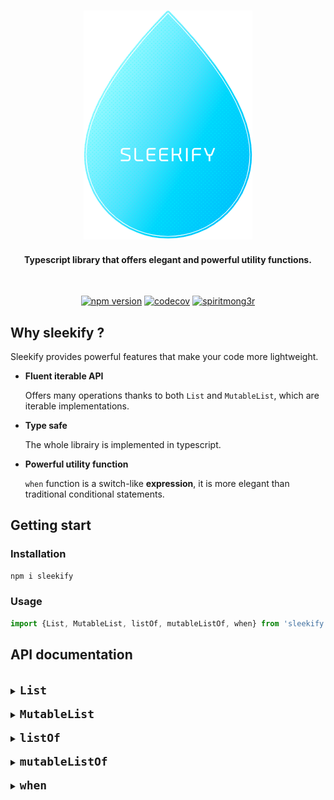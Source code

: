<h3 align=center>
    <img src="logo_sleekify.png" alt="Sublime's custom image"/>
</h3>
<h4 align=center>
    <div>Typescript library that offers elegant and powerful utility functions.</div>
</h4>

<br />

<div align="center">

[![npm version](https://img.shields.io/badge/npm-v1.0.1-blue?style=flat-square)](https://www.npmjs.com/package/sleekify)
[![codecov](https://codecov.io/gh/spiritmong3r/sleekify/branch/main/graph/badge.svg?token=HLBF8VHIGS)](https://codecov.io/gh/spiritmong3r/sleekify)
[![spiritmong3r](https://circleci.com/gh/spiritmong3r/sleekify.svg?style=shield)](https://app.circleci.com/pipelines/github/spiritmong3r/sleekify)

</div>

## Why sleekify ?

Sleekify provides powerful features that make your code more lightweight.

- **Fluent iterable API**

  Offers many operations thanks to both `List` and `MutableList`, which are iterable implementations.

- **Type safe**

  The whole librairy is implemented in typescript.

- **Powerful utility function**

  `when` function is a switch-like **expression**, it is more elegant than traditional conditional statements.

## Getting start

### Installation

```sh
npm i sleekify
```

### Usage

```ts
import {List, MutableList, listOf, mutableListOf, when} from 'sleekify';
```

## API documentation

<br/>
<details>
<summary><code><font size="4"><b>List</b></font></code></summary>
<br/>

`List` is an array wrapper that offers many operations. It is an immutable iterable.

⇨ <code>all</code>

> Check if every element matches the predicate, if that's the case then returns `true`, else `false`.

**example :**

```ts
const values = new List([1, 2, 3, 4, 5]);
values.all((value) => !isNaN(value)); // returns true
values.all((value) => isNaN(value)); // returns false
```

⇨ <code>any</code>

> Check if there's at least one element matching the predicate, if that's the case then returns `true`, else `false`.
>
> Alias for `some` function.

**example :**

```ts
const values = new List([1, 2, 3, 4, 5]);
values.any((value) => value === 3); // returns true
values.any((value) => value === 0); // returns false
```

⇨ <code>contains</code>

> Check if there's at least one element matching the given entry, if that's the case then returns `true`, else `false`.

**example :**

```ts
const bob: Person = {name: 'Bob', age: 18};
const jo: Person = {name: 'Jo', age: 22};

const values = new List([bob, jo]);
values.contains({name: 'Jo', age: 22}); // returns true
values.contains({name: 'Jo', age: 23}); // returns false
```

⇨ <code>containsAll</code>

> Check if the given entries are presents in the list, if that's the case then returns `true`, else `false`.

**example :**

```ts
const bob: Person = {name: 'Bob', age: 18};
const jo: Person = {name: 'Jo', age: 22};

const values = new List([bob, jo]);
values.containsAll([
    {name: 'Bob', age: 18},
    {name: 'Jo', age: 22},
]); // returns true
values.containsAll({name: 'Bob', age: 18}, {name: 'Jo', age: 23}); // returns false
```

⇨ <code>count</code>

> Returns the number of elements matching the given predicate. If no predicate then behaves just like `length`

**example :**

```ts
const bob: Person = {name: 'Bob', age: 18};
const jo: Person = {name: 'Jo', age: 22};

const values = new List([bob, jo]);
values.count(); // returns 2
values.count((value) => value.age === 18); // returns 1
```

⇨ <code>distinct</code>

> Returns a new `List` without any duplicates. If a predicate is given then only duplicates among the matching elements will be removed

**example :**

```ts
const bob: Person = {name: 'Bob', age: 18};
const jo: Person = {name: 'Jo', age: 22};
const jo2: Person = {name: 'Jo', age: 22};
const jo3: Person = {name: 'Jo', age: 23};

const values = new List([bob, jo, jo2, jo3]);
values.distinct(); // returns List([bob, jo, jo3])
values.distinct((value) => value.name === 'Jo'); // returns List([bob, jo])
```

⇨ <code>drop</code>

> Returns a new `List` without the n first elements

**example :**

```ts
const bob: Person = {name: 'Bob', age: 18};
const jo: Person = {name: 'Jo', age: 22};

const values = new List([bob, jo]);
values.drop(1); // returns List([jo])
```

⇨ <code>dropLast</code>

> Returns a new `List` without the n last elements

**example :**

```ts
const bob: Person = {name: 'Bob', age: 18};
const jo: Person = {name: 'Jo', age: 22};

const values = new List([bob, jo]);
values.dropLast(1); // returns List([bob])
```

⇨ <code>filter</code>

> Returns a new `List` with only the elements matching the predicate

**example :**

```ts
const bob: Person = {name: 'Bob', age: 18};
const jo: Person = {name: 'Jo', age: 22};

const values = new List([bob, jo]);
values.filter((value) => value.age === 18); // returns List([bob])
```

⇨ <code>find</code>

> Returns the first element matching the predicate

**example :**

```ts
const bob: Person = {name: 'Bob', age: 18};
const jo: Person = {name: 'Jo', age: 22};
const jo1: Person = {name: 'Jo', age: 23};

const values = new List([bob, jo, jo1]);
values.first((value) => value.name === 'jo'); // returns jo
values.first((value) => value.name === 'jane'); // returns undefined
```

⇨ <code>first</code>

> Returns the first element matching the predicate, throw an error if there's not matching

**example :**

```ts
const bob: Person = {name: 'Bob', age: 18};
const jo: Person = {name: 'Jo', age: 22};
const jo1: Person = {name: 'Jo', age: 23};

const values = new List([bob, jo, jo1]);
values.first((value) => value.name === 'jo'); // returns jo
values.first((value) => value.name === 'jane'); // throw an error 'No value matches the predicate'
```

⇨ <code>firstOrNull</code>

> Returns the first element matching the predicate, alias for `find` function

**example :**

```ts
const bob: Person = {name: 'Bob', age: 18};
const jo: Person = {name: 'Jo', age: 22};
const jo1: Person = {name: 'Jo', age: 23};

const values = new List([bob, jo, jo1]);
values.first((value) => value.name === 'jo'); // returns jo
values.first((value) => value.name === 'jane'); // returns undefined
```

⇨ <code>flatMap</code>

> Returns a new `List`, apply the given selector and then flatten (1 level deep) the results

**example :**

```ts
const bob: Person = {name: 'Bob', age: 18};
const jo: Person = {name: 'Jo', age: 22};

const values = new List([[bob], jo]);
values.flatMap((value) => value.name); // returns List(['bob', 'jo'])
```

⇨ <code>flatten</code>

> Returns a new `List` flattened 1 level deep by default, if a depth is specified then apply it

**example :**

```ts
const bob: Person = {name: 'Bob', age: 18};
const jo: Person = {name: 'Jo', age: 22};
const jane: Person = {name: 'Jo', age: 22};

const values = new List([[bob], jo, [[jane]]]);
values.flatten(); // returns List([bob, jo, [jane]])
values.flatten(2); // returns List([bob, jo, jane])
```

⇨ <code>forEach</code>

> void function that applies a given selector on every elements of the List

**example :**

```ts
const bob: Person = {name: 'Bob', age: 18};
const jo: Person = {name: 'Jo', age: 22};

const values = new List([bob, jo]);
values.forEach((value) => (value.age = 18)); // returns nothing but every Person of the List are now 18
```

⇨ <code>get</code>

> Returns the element at the given index or `undefined` if the index doesn't exists

**example :**

```ts
const bob: Person = {name: 'Bob', age: 18};
const jo: Person = {name: 'Jo', age: 22};

const values = new List([bob, jo]);
values.get(0); // returns bob
values.get(2); // returns undefined
```

⇨ <code>groupBy</code>

> Returns a Map object where the key is provided by the given selector and value is an array of all the elements matching this key

**example :**

```ts
const bob: Person = {name: 'Bob', age: 18};
const jo: Person = {name: 'Jo', age: 22};
const jane: Person = {name: 'Jane', age: 22};

const values = new List([bob, jo, jane]);
values.groupBy((value) => value.age);
// returns a map like so:
// Map([
//    [18, [{name: 'Bob', age: 18}]],
//    [22, [{name: 'Jo', age: 22}, {name: 'Jane', age: 22}]]
// ])
```

⇨ <code>isEmpty</code>

> Check if the List is empty or not

**example :**

```ts
const bob: Person = {name: 'Bob', age: 18};
const jo: Person = {name: 'Jo', age: 22};

new List([bob, jo]).isEmpty(); // returns false
new List().isEmpty(); // returns true
```

⇨ <code>join</code>

> Returns a string resulting from converting each element of the List to a string and then concatenating them together

**example :**

```ts
const bob: Person = {name: 'Bob', age: 18};
const jo: Person = {name: 'Jo', age: 22};

const values = new List([bob, jo]);
values.join({separator: ' / '}, (value) => value.name); // returns 'bob / jo'
```

⇨ <code>last</code>

> Returns the last element matching the predicate, throw an error if there's not matching

**example :**

```ts
const bob: Person = {name: 'Bob', age: 18};
const jo: Person = {name: 'Jo', age: 22};
const jo1: Person = {name: 'Jo', age: 23};

const values = new List([bob, jo, jo1]);
values.last((value) => value.name === 'jo'); // returns jo1
values.last((value) => value.name === 'jane'); // throw an error 'No value matches the predicate'
```

⇨ <code>lastOrNull</code>

> Returns the last element matching the predicate, or `undefined` if no matching

**example :**

```ts
const bob: Person = {name: 'Bob', age: 18};
const jo: Person = {name: 'Jo', age: 22};
const jo1: Person = {name: 'Jo', age: 23};

const values = new List([bob, jo, jo1]);
values.last((value) => value.name === 'jo'); // returns jo1
values.last((value) => value.name === 'jane'); // returns undefined
```

⇨ <code>map</code>

> Returns a new `List` where a given selector is applied on every elements

**example :**

```ts
const bob: Person = {name: 'Bob', age: 18};
const jo: Person = {name: 'Jo', age: 22};

const values = new List([bob, jo]);
values.map((value) => {
    value.age = 18;
    return value;
}); // returns a new List similar to values but where every Person is now 18
```

⇨ <code>max</code>

> Returns the max value or object according to the given selector.
>
> If no selector, then just returns the max among all values. The array must consist of numbers only, otherwise an error is thrown.

**examples :**

```ts
const values = new List([1, 2, 3, 4, 5]);
values.max(); // returns 5
```

```ts
const bob: Person = {name: 'Bob', age: 18};
const jo: Person = {name: 'Jo', age: 22};

const values = new List([bob, jo]);
values.max((value) => value.age); // returns jo
values.max(); // throw an Error 'Type of array is not number'
```

⇨ <code>min</code>

> Returns the min value or object according to the given selector.
>
> If no selector, then just returns the min among all values. The array must consist of numbers only, otherwise an error is thrown.

**examples :**

```ts
const values = new List([1, 2, 3, 4, 5]);
values.min(); // returns 1
```

```ts
const bob: Person = {name: 'Bob', age: 18};
const jo: Person = {name: 'Jo', age: 22};

const values = new List([bob, jo]);
values.min((value) => value.age); // returns bob
values.min(); // throw an Error 'Type of array is not number'
```

⇨ <code>none</code>

> Check if there's no element matching the predicate, if that's the case then returns `true`, else `false`

**example :**

```ts
const values = new List([1, 2, 3, 4, 5]);
values.none((value) => value === 3); // returns false
values.none((value) => value === 0); // returns true
```

⇨ <code>onEach</code>

> Returns a new `List` where a given selector is applied on every elements, the selector silently returns `this`.

**example :**

```ts
const bob: Person = {name: 'Bob', age: 18};
const jo: Person = {name: 'Jo', age: 22};

const values = new List([bob, jo]);
values.onEach((value) => (value.age = 18)); // returns a new List similar to values but where every Person is now 18
```

⇨ <code>reduce</code>

> Returns a value obtained after an operation (accumulator) is applied on every element of the List.

**example :**

```ts
const bob: Person = {name: 'Bob', age: 18};
const jo: Person = {name: 'Jo', age: 22};

const values = new List([bob, jo]);
values.reduce((acc, value) => acc + value.age, 0); // returns 40
```

⇨ <code>reverse</code>

> Returns a new `List` where all elements are reversed: first element become last, last become first and so on.

**example :**

```ts
const bob: Person = {name: 'Bob', age: 18};
const jo: Person = {name: 'Jo', age: 22};

const values = new List([bob, jo]);
values.reverse(); // returns List([jo, bob])
```

⇨ <code>size</code>

> Returns the number of elements in the List.

**example :**

```ts
const bob: Person = {name: 'Bob', age: 18};
const jo: Person = {name: 'Jo', age: 22};

const values = new List([bob, jo]);
values.size(); // returns 2
```

⇨ <code>some</code>

> Check if there's at least one element matching the predicate, if that's the case then returns `true`, else `false`.

**example :**

```ts
const values = new List([1, 2, 3, 4, 5]);
values.some((value) => value === 3); // returns true
values.some((value) => value === 0); // returns false
```

⇨ <code>sort</code>

> Returns a new `List` where elements are sorted according to the selector if given.

**example :**

```ts
const bob: Person = {name: 'Bob', age: 18};
const jo: Person = {name: 'Jo', age: 22};

const values = new List([jo, bob]);
values.sort((value) => value.age); // returns List([bob, jo])
```

⇨ <code>sum</code>

> Calculate the sum of the array according to the selector if given.
>
> If no selector is given, the `List` must be composed of numbers otherwise an error will be thrown.

**example :**

```ts
const bob: Person = {name: 'Bob', age: 18};
const jo: Person = {name: 'Jo', age: 22};

const values = new List([bob, jo]);
values.sum((value) => value.age); // returns 40
values.sum(); // throw an error 'Type of array is not number'
```

⇨ <code>take</code>

> Returns a new `List` with only the n first elements.

**example :**

```ts
const bob: Person = {name: 'Bob', age: 18};
const jo: Person = {name: 'Jo', age: 22};

const values = new List([bob, jo]);
values.take(1); // returns List([bob])
```

⇨ <code>takeLast</code>

> Returns a new `List` with only the n last elements.

**example :**

```ts
const bob: Person = {name: 'Bob', age: 18};
const jo: Person = {name: 'Jo', age: 22};

const values = new List([bob, jo]);
values.takeLast(1); // returns List([jo])
```

⇨ <code>toArray</code>

> Returns an array out of the `List`.

**example :**

```ts
const bob: Person = {name: 'Bob', age: 18};
const jo: Person = {name: 'Jo', age: 22};

const values = new List([bob, jo]);
values.toArray(); // returns [bob, jo]
```

</details>

<br/>
<details>
<summary><code><font size="4"><b>MutableList</b></font></code></summary>
<br/>

`MutableList` is an array wrapper that offers many operations. It is a mutable iterable.

⇨ <code>add</code>

> Add a new element to the current `MutableList` and returns `this`.
>
> Mutable operation.

**example :**

```ts
const values = new MutableList([1, 2, 3, 4, 5]);
values.add(6); // returns MutableList([1, 2, 3, 4, 5, 6])
```

⇨ <code>all</code>

> Check if every element matches the predicate, if that's the case then returns `true`, else `false`.

**example :**

```ts
const values = new MutableList([1, 2, 3, 4, 5]);
values.all((value) => !isNaN(value)); // returns true
values.all((value) => isNaN(value)); // returns false
```

⇨ <code>any</code>

> Check if there's at least one element matching the predicate, if that's the case then returns `true`, else `false`.
>
> Alias for `some` function.

**example :**

```ts
const values = new MutableList([1, 2, 3, 4, 5]);
values.any((value) => value === 3); // returns true
values.any((value) => value === 0); // returns false
```

⇨ <code>contains</code>

> Check if there's at least one element matching the given entry, if that's the case then returns `true`, else `false`.

**example :**

```ts
const bob: Person = {name: 'Bob', age: 18};
const jo: Person = {name: 'Jo', age: 22};

const values = new MutableList([bob, jo]);
values.contains({name: 'Jo', age: 22}); // returns true
values.contains({name: 'Jo', age: 23}); // returns false
```

⇨ <code>containsAll</code>

> Check if the given entries are presents in the list, if that's the case then returns `true`, else `false`.

**example :**

```ts
const bob: Person = {name: 'Bob', age: 18};
const jo: Person = {name: 'Jo', age: 22};

const values = new MutableList([bob, jo]);
values.containsAll([
    {name: 'Bob', age: 18},
    {name: 'Jo', age: 22},
]); // returns true
values.containsAll({name: 'Bob', age: 18}, {name: 'Jo', age: 23}); // returns false
```

⇨ <code>count</code>

> Returns the number of elements matching the given predicate. If no predicate then behaves just like `length`

**example :**

```ts
const bob: Person = {name: 'Bob', age: 18};
const jo: Person = {name: 'Jo', age: 22};

const values = new MutableList([bob, jo]);
values.count(); // returns 2
values.count((value) => value.age === 18); // returns 1
```

⇨ <code>distinct</code>

> Returns a new `MutableList` without any duplicates. If a predicate is given then only duplicates among the matching elements will be removed

**example :**

```ts
const bob: Person = {name: 'Bob', age: 18};
const jo: Person = {name: 'Jo', age: 22};
const jo2: Person = {name: 'Jo', age: 22};
const jo3: Person = {name: 'Jo', age: 23};

const values = new MutableList([bob, jo, jo2, jo3]);
values.distinct(); // returns MutableList([bob, jo, jo3])
values.distinct((value) => value.name === 'Jo'); // returns MutableList([bob, jo])
```

⇨ <code>drop</code>

> Returns a new `MutableList` without the n first elements

**example :**

```ts
const bob: Person = {name: 'Bob', age: 18};
const jo: Person = {name: 'Jo', age: 22};

const values = new MutableList([bob, jo]);
values.drop(1); // returns MutableList([jo])
```

⇨ <code>dropLast</code>

> Returns a new `MutableList` without the n last elements

**example :**

```ts
const bob: Person = {name: 'Bob', age: 18};
const jo: Person = {name: 'Jo', age: 22};

const values = new MutableList([bob, jo]);
values.dropLast(1); // returns MutableList([bob])
```

⇨ <code>filter</code>

> Returns a new `MutableList` with only the elements matching the predicate

**example :**

```ts
const bob: Person = {name: 'Bob', age: 18};
const jo: Person = {name: 'Jo', age: 22};

const values = new MutableList([bob, jo]);
values.filter((value) => value.age === 18); // returns MutableList([bob])
```

⇨ <code>find</code>

> Returns the first element matching the predicate

**example :**

```ts
const bob: Person = {name: 'Bob', age: 18};
const jo: Person = {name: 'Jo', age: 22};
const jo1: Person = {name: 'Jo', age: 23};

const values = new MutableList([bob, jo, jo1]);
values.first((value) => value.name === 'jo'); // returns jo
values.first((value) => value.name === 'jane'); // returns undefined
```

⇨ <code>first</code>

> Returns the first element matching the predicate, throw an error if there's not matching

**example :**

```ts
const bob: Person = {name: 'Bob', age: 18};
const jo: Person = {name: 'Jo', age: 22};
const jo1: Person = {name: 'Jo', age: 23};

const values = new MutableList([bob, jo, jo1]);
values.first((value) => value.name === 'jo'); // returns jo
values.first((value) => value.name === 'jane'); // throw an error 'No value matches the predicate'
```

⇨ <code>firstOrNull</code>

> Returns the first element matching the predicate, alias for `find` function

**example :**

```ts
const bob: Person = {name: 'Bob', age: 18};
const jo: Person = {name: 'Jo', age: 22};
const jo1: Person = {name: 'Jo', age: 23};

const values = new MutableList([bob, jo, jo1]);
values.first((value) => value.name === 'jo'); // returns jo
values.first((value) => value.name === 'jane'); // returns undefined
```

⇨ <code>flatMap</code>

> Returns a new `MutableList`, apply the given selector and then flatten (1 level deep) the results

**example :**

```ts
const bob: Person = {name: 'Bob', age: 18};
const jo: Person = {name: 'Jo', age: 22};

const values = new MutableList([[bob], jo]);
values.flatMap((value) => value.name); // returns MutableList(['bob', 'jo'])
```

⇨ <code>flatten</code>

> Returns a new `MutableList` flattened 1 level deep by default, if a depth is specified then apply it

**example :**

```ts
const bob: Person = {name: 'Bob', age: 18};
const jo: Person = {name: 'Jo', age: 22};
const jane: Person = {name: 'Jo', age: 22};

const values = new MutableList([[bob], jo, [[jane]]]);
values.flatten(); // returns MutableList([bob, jo, [jane]])
values.flatten(2); // returns MutableList([bob, jo, jane])
```

⇨ <code>forEach</code>

> void function that applies a given selector on every elements of the MutableList

**example :**

```ts
const bob: Person = {name: 'Bob', age: 18};
const jo: Person = {name: 'Jo', age: 22};

const values = new MutableList([bob, jo]);
values.forEach((value) => (value.age = 18)); // returns nothing but every Person of the MutableList are now 18
```

⇨ <code>get</code>

> Returns the element at the given index or `undefined` if the index doesn't exists

**example :**

```ts
const bob: Person = {name: 'Bob', age: 18};
const jo: Person = {name: 'Jo', age: 22};

const values = new MutableList([bob, jo]);
values.get(0); // returns bob
values.get(2); // returns undefined
```

⇨ <code>groupBy</code>

> Returns a Map object where the key is provided by the given selector and value is an array of all the elements matching this key

**example :**

```ts
const bob: Person = {name: 'Bob', age: 18};
const jo: Person = {name: 'Jo', age: 22};
const jane: Person = {name: 'Jane', age: 22};

const values = new MutableList([bob, jo, jane]);
values.groupBy((value) => value.age);
// returns a map like so:
// Map([
//    [18, [{name: 'Bob', age: 18}]],
//    [22, [{name: 'Jo', age: 22}, {name: 'Jane', age: 22}]]
// ])
```

⇨ <code>isEmpty</code>

> Check if the MutableList is empty or not

**example :**

```ts
const bob: Person = {name: 'Bob', age: 18};
const jo: Person = {name: 'Jo', age: 22};

new MutableList([bob, jo]).isEmpty(); // returns false
new MutableList().isEmpty(); // returns true
```

⇨ <code>join</code>

> Returns a string resulting from converting each element of the MutableList to a string and then concatenating them together

**example :**

```ts
const bob: Person = {name: 'Bob', age: 18};
const jo: Person = {name: 'Jo', age: 22};

const values = new MutableList([bob, jo]);
values.join({separator: ' / '}, (value) => value.name); // returns 'bob / jo'
```

⇨ <code>last</code>

> Returns the last element matching the predicate, throw an error if there's not matching

**example :**

```ts
const bob: Person = {name: 'Bob', age: 18};
const jo: Person = {name: 'Jo', age: 22};
const jo1: Person = {name: 'Jo', age: 23};

const values = new MutableList([bob, jo, jo1]);
values.last((value) => value.name === 'jo'); // returns jo1
values.last((value) => value.name === 'jane'); // throw an error 'No value matches the predicate'
```

⇨ <code>lastOrNull</code>

> Returns the last element matching the predicate, or `undefined` if no matching

**example :**

```ts
const bob: Person = {name: 'Bob', age: 18};
const jo: Person = {name: 'Jo', age: 22};
const jo1: Person = {name: 'Jo', age: 23};

const values = new MutableList([bob, jo, jo1]);
values.last((value) => value.name === 'jo'); // returns jo1
values.last((value) => value.name === 'jane'); // returns undefined
```

⇨ <code>map</code>

> Returns a new `MutableList` where a given selector is applied on every elements

**example :**

```ts
const bob: Person = {name: 'Bob', age: 18};
const jo: Person = {name: 'Jo', age: 22};

const values = new MutableList([bob, jo]);
values.map((value) => {
    value.age = 18;
    return value;
}); // returns a new List similar to values but where every Person is now 18
```

⇨ <code>max</code>

> Returns the max value or object according to the given selector.
>
> If no selector, then just returns the max among all values. The array must consist of numbers only, otherwise an error is thrown.

**examples :**

```ts
const values = new MutableList([1, 2, 3, 4, 5]);
values.max(); // returns 5
```

```ts
const bob: Person = {name: 'Bob', age: 18};
const jo: Person = {name: 'Jo', age: 22};

const values = new MutableList([bob, jo]);
values.max((value) => value.age); // returns jo
values.max(); // throw an Error 'Type of array is not number'
```

⇨ <code>min</code>

> Returns the min value or object according to the given selector.
>
> If no selector, then just returns the min among all values. The array must consist of numbers only, otherwise an error is thrown.

**examples :**

```ts
const values = new MutableList([1, 2, 3, 4, 5]);
values.min(); // returns 1
```

```ts
const bob: Person = {name: 'Bob', age: 18};
const jo: Person = {name: 'Jo', age: 22};

const values = new MutableList([bob, jo]);
values.min((value) => value.age); // returns bob
values.min(); // throw an Error 'Type of array is not number'
```

⇨ <code>none</code>

> Check if there's no element matching the predicate, if that's the case then returns `true`, else `false`

**example :**

```ts
const values = new MutableList([1, 2, 3, 4, 5]);
values.none((value) => value === 3); // returns false
values.none((value) => value === 0); // returns true
```

⇨ <code>onEach</code>

> Returns a new `MutableList` where a given selector is applied on every elements, the selector silently returns `this`.

**example :**

```ts
const bob: Person = {name: 'Bob', age: 18};
const jo: Person = {name: 'Jo', age: 22};

const values = new MutableList([bob, jo]);
values.onEach((value) => (value.age = 18)); // returns a new MutableList similar to values but where every Person is now 18
```

⇨ <code>reduce</code>

> Returns a value obtained after an operation (accumulator) is applied on every element of the MutableList.

**example :**

```ts
const bob: Person = {name: 'Bob', age: 18};
const jo: Person = {name: 'Jo', age: 22};

const values = new MutableList([bob, jo]);
values.reduce((acc, value) => acc + value.age, 0); // returns 40
```

⇨ <code>remove</code>

> Remove the element at the given index from the current `MutableList` and returns `this`.
>
> Mutable operation.

**example :**

```ts
const values = new MutableList([1, 2, 3, 4, 5, 6]);
values.remove(5); // returns MutableList([1, 2, 3, 4, 5])
```

⇨ <code>removeAll</code>

> If the parameter is a predicate, remove all elements from the array matching this predicate.
>
> Otherwise remove all occurences of the given element from the array.
>
> Mutable operation.

**example :**

```ts
const bob: Person = {name: 'Bob', age: 18};
const jo: Person = {name: 'Jo', age: 22};
const jane: Person = {name: 'Jane', age: 22};

const values = new MutableList([bob, jo, jane]);
values.removeAll((value) => value.age === 22); // returns MutableList([bob])
values.removeAll(bob); // returns MutableList([jo, jane])
```

⇨ <code>removeAt</code>

> Remove the element at the given index from the current `MutableList` and returns `this`.
>
> Mutable operation.

**example :**

```ts
const values = new MutableList([1, 2, 3, 4, 5, 6]);
values.removeAt(5); // returns MutableList([1, 2, 3, 4, 5])
```

⇨ <code>removeFirst</code>

> Remove the first element the current `MutableList` and returns `this`.
>
> Mutable operation.

**example :**

```ts
const values = new MutableList([1, 2, 3, 4, 5, 6]);
values.removeFirst(); // returns MutableList([2, 3, 4, 5, 6])
```

⇨ <code>removeLast</code>

> Remove the last element the current `MutableList` and returns `this`.
>
> Mutable operation.

**example :**

```ts
const values = new MutableList([1, 2, 3, 4, 5, 6]);
values.removeLast(); // returns MutableList([1, 2, 3, 4, 5])
```

⇨ <code>reverse</code>

> Returns a new `MutableList` where all elements are reversed: first element become last, last become first and so on.

**example :**

```ts
const bob: Person = {name: 'Bob', age: 18};
const jo: Person = {name: 'Jo', age: 22};

const values = new MutableList([bob, jo]);
values.reverse(); // returns MutableList([jo, bob])
```

⇨ <code>size</code>

> Returns the number of elements in the MutableList.

**example :**

```ts
const bob: Person = {name: 'Bob', age: 18};
const jo: Person = {name: 'Jo', age: 22};

const values = new MutableList([bob, jo]);
values.size(); // returns 2
```

⇨ <code>some</code>

> Check if there's at least one element matching the predicate, if that's the case then returns `true`, else `false`.

**example :**

```ts
const values = new MutableList([1, 2, 3, 4, 5]);
values.some((value) => value === 3); // returns true
values.some((value) => value === 0); // returns false
```

⇨ <code>sort</code>

> Returns a new `MutableList` where elements are sorted according to the selector if given.

**example :**

```ts
const bob: Person = {name: 'Bob', age: 18};
const jo: Person = {name: 'Jo', age: 22};

const values = new MutableList([jo, bob]);
values.sort((value) => value.age); // returns MutableList([bob, jo])
```

⇨ <code>sum</code>

> Calculate the sum of the array according to the selector if given.
>
> If no selector is given, the `MutableList` must be composed of numbers otherwise an error will be thrown.

**example :**

```ts
const bob: Person = {name: 'Bob', age: 18};
const jo: Person = {name: 'Jo', age: 22};

const values = new MutableList([bob, jo]);
values.sum((value) => value.age); // returns 40
values.sum(); // throw an error 'Type of array is not number'
```

⇨ <code>take</code>

> Returns a new `MutableList` with only the n first elements.

**example :**

```ts
const bob: Person = {name: 'Bob', age: 18};
const jo: Person = {name: 'Jo', age: 22};

const values = new MutableList([bob, jo]);
values.take(1); // returns MutableList([bob])
```

⇨ <code>takeLast</code>

> Returns a new `MutableList` with only the n last elements.

**example :**

```ts
const bob: Person = {name: 'Bob', age: 18};
const jo: Person = {name: 'Jo', age: 22};

const values = new MutableList([bob, jo]);
values.takeLast(1); // returns MutableList([jo])
```

⇨ <code>toArray</code>

> Returns an array out of the `MutableList`.

**example :**

```ts
const bob: Person = {name: 'Bob', age: 18};
const jo: Person = {name: 'Jo', age: 22};

const values = new MutableList([bob, jo]);
values.toArray(); // returns [bob, jo]
```

</details>

<br/>
<details>
<summary><code><font size="4"><b>listOf</b></font></code></summary>
<br/>
<p><code>listOf</code> is a utility fonction to instantiate a <code>List</code>.</p>

<b>examples</b>

```ts
const values = listOf(1, 2, 3, 4, 5);
```

</details>

<br/>
<details>
<summary><code><font size="4"><b>mutableListOf</b></font></code></summary>
<br/>
<p><code>mutableListOf</code> is a utility fonction to instantiate a <code>MutableList</code>.</p>

<b>examples</b>

```ts
const values = mutableListOf(1, 2, 3, 4, 5);
```

</details>

<br/>
<details>
<summary><code><font size="4"><b>when</b></font></code></summary>
<br/>
<code>when</code> is similar to the <code>switch</code> statement, it defines a conditional expression with multiples branches. Every branch condition is checked sequentially until a matching is met.

It can also be used without argument. In this case it is similar to the <code>if/else</code> statement.

<code>when</code> is a function, which means it's an expression unlike <code>switch</code> or <code>if/else</code>, which means that `when` returns a value that you can directly attribuate to a variable for example.

**examples**

<table>
<th><code>with argument</code></th>
<th><code>without argument</code></th>
<tr>
<td>

```ts
const colorName = getRandomColor();

const color = when(colorName, [
    'orange',
    () => new Orange(),
    ['red', 'redish'],
    () => new Red(),
    'green',
    () => new Green(),
    () => undefined, // default value
]);
```

</td>
<td>

```ts
const darkColorName = getRandomColor();
const lightColorName = getRandomColor();

const color = when([
    darkColorName === 'black',
    () => new Black(),
    lightColorName === 'white',
    () => new White(),
    lightColorName === 'yellow',
    () => new Yellow(),
    () => undefined, // default value
]);
```

</td>
</tr>
</table>

`when` function is more lightweight in term of code than the other conditional options :

<table>
<th><code>when</code></th>
<th><code>if/else</code> with brackets</th>
<th><code>if/else</code> without brackets</th>
<th><code>switch</code></th>
<tr>
<td>

```ts
const colorName = getRandomColor();

const color = when(colorName, ['orange', () => new Orange(), ['red', 'redish'], () => new Red(), 'green', () => new Green(), () => undefined]);
```

</td>
<td>

```ts
const colorName = getRandomColor();

let color = undefined;
if (colorName === 'orange') {
    color = new Orange();
} else if (colorName === 'red' || colorName === 'redish') {
    color = new Red();
} else if (colorName === 'green') {
    color = new Green();
}
```

</td>
<td>

```ts
const colorName = getRandomColor();

let color;
if (colorName === 'orange') color = new Orange();
else if (colorName === 'red' || colorName === 'redish') color = new Red();
else if (colorName === 'green') color = new Green();
else color = undefined;
```

</td>
<td>

```ts
const colorName = getRandomColor();

let color;
switch (color) {
    case 'orange':
        color = new Orange();
        break;
    case 'red':
    case 'redish':
        color = new Red();
        break;
    case 'green':
        color = new Green();
        break;
    default:
        color = undefined;
        break;
}
```

</td>
</tr>
</table>
</details>
